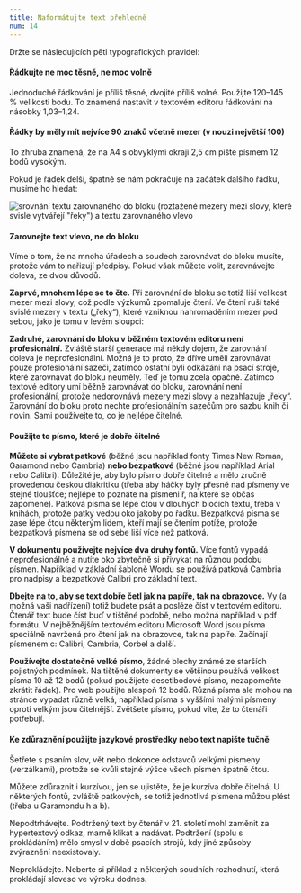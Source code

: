 ```yaml
---
title: Naformátujte text přehledně
num: 14
---
```

Držte se následujících pěti typografických pravidel:

#### Řádkujte ne moc těsně, ne moc volně

Jednoduché řádkování je příliš těsné, dvojité příliš volné. Použijte 120–145 % velikosti bodu. To znamená nastavit v textovém editoru řádkování na násobky 1,03–1,24.

#### Řádky by měly mít nejvíce 90 znaků včetně mezer (v nouzi největší 100) 

To zhruba znamená, že na A4 s obvyklými okraji 2,5 cm pište písmem 12 bodů vysokým.

Pokud je řádek delší, špatně se nám pokračuje na začátek dalšího řádku, musíme ho hledat:

![srovnání textu zarovnaného do bloku (roztažené mezery mezi slovy, které svisle vytvářejí "řeky") a textu zarovnaného vlevo](https://www.ochrance.cz/srozumitelne/naformatujte_text_prehledne/blok-prapor.png)

#### Zarovnejte text vlevo, ne do bloku

Víme o tom, že na mnoha úřadech a soudech zarovnávat do bloku musíte, protože vám to nařizují předpisy. Pokud však můžete volit, zarovnávejte doleva, ze dvou důvodů.

**Zaprvé, mnohem lépe se to čte.** Při zarovnání do bloku se totiž liší velikost mezer mezi slovy, což podle výzkumů zpomaluje čtení. Ve čtení ruší také svislé mezery v textu („řeky“), které vzniknou nahromaděním mezer pod sebou, jako je tomu v levém sloupci:



**Zadruhé, zarovnání do bloku v běžném textovém editoru není profesionální.** Zvláště starší generace má někdy dojem, že zarovnání doleva je neprofesionální. Možná je to proto, že dříve uměli zarovnávat pouze profesionální sazeči, zatímco ostatní byli odkázáni na psací stroje, které zarovnávat do bloku neuměly. Teď je tomu zcela opačně. Zatímco textové editory umí běžně zarovnávat do bloku, zarovnání není profesionální, protože nedorovnává mezery mezi slovy a nezahlazuje „řeky“. Zarovnání do bloku proto nechte profesionálním sazečům pro sazbu knih či novin. Sami používejte to, co je nejlépe čitelné.

#### Použijte to písmo, které je dobře čitelné

**Můžete si vybrat patkové** (běžné jsou například fonty Times New Roman, Garamond nebo Cambria) **nebo bezpatkové** (běžné jsou například Arial nebo Calibri). Důležité je, aby bylo písmo dobře čitelné a mělo zručně provedenou českou diakritiku (třeba aby háčky byly přesně nad písmeny ve stejné tloušťce; nejlépe to poznáte na písmeni ř, na které se občas zapomene). Patková písma se lépe čtou v dlouhých blocích textu, třeba v knihách, protože patky vedou oko jakoby po řádku. Bezpatková písma se zase lépe čtou některým lidem, kteří mají se čtením potíže, protože bezpatková písmena se od sebe liší více než patková.

**V dokumentu používejte nejvíce dva druhy fontů.** Více fontů vypadá neprofesionálně a nutíte oko zbytečně si přivykat na různou podobu písmen. Například v základní šabloně Wordu se používá patková Cambria pro nadpisy a bezpatkové Calibri pro základní text.

**Dbejte na to, aby se text dobře četl jak na papíře, tak na obrazovce.** Vy (a možná vaši nadřízení) totiž budete psát a posléze číst v textovém editoru. Čtenář text bude číst buď v tištěné podobě, nebo možná například v pdf formátu. V nejběžnějším textovém editoru Microsoft Word jsou písma speciálně navržená pro čtení jak na obrazovce, tak na papíře. Začínají písmenem c: Calibri, Cambria, Corbel a další.

**Používejte dostatečně velké písmo**, žádné blechy známé ze starších pojistných podmínek. Na tištěné dokumenty se většinou používá velikost písma 10 až 12 bodů (pokud použijete desetibodové písmo, nezapomeňte zkrátit řádek). Pro web použijte alespoň 12 bodů. Různá písma ale mohou na stránce vypadat různě velká, například písma s vyššími malými písmeny oproti velkým jsou čitelnější. Zvětšete písmo, pokud víte, že to čtenáři potřebují.

#### Ke zdůraznění použijte jazykové prostředky nebo text napište tučně

Šetřete s psaním slov, vět nebo dokonce odstavců velkými písmeny (verzálkami), protože se kvůli stejné výšce všech písmen špatně čtou.

Můžete zdůraznit i kurzívou, jen se ujistěte, že je kurzíva dobře čitelná. U některých fontů, zvláště patkových, se totiž jednotlivá písmena můžou plést (třeba u Garamondu h a b).

Nepodtrhávejte. Podtržený text by čtenář v 21. století mohl zaměnit za hypertextový odkaz, marně klikat a nadávat. Podtržení (spolu s prokládáním) mělo smysl v době psacích strojů, kdy jiné způsoby zvýraznění neexistovaly.

Neprokládejte. Neberte si příklad z některých soudních rozhodnutí, která prokládají sloveso ve výroku dodnes.